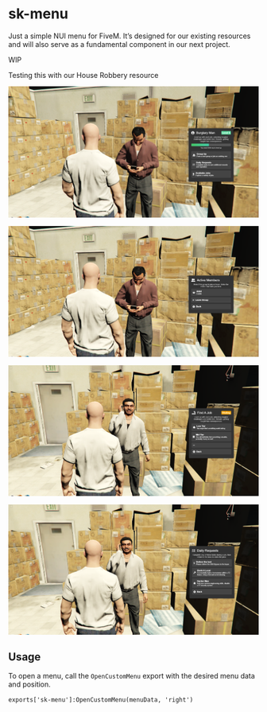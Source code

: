 # sk-menu

Just a simple NUI menu for FiveM. It’s designed for our existing resources and will also serve as a fundamental component in our next project.

WIP

Testing this with our House Robbery resource

![alt text](image.png)

![alt text](image-1.png)

![alt text](image-2.png)

![alt text](image-3.png)

## Usage
To open a menu, call the `OpenCustomMenu` export with the desired menu data and position.

```
exports['sk-menu']:OpenCustomMenu(menuData, 'right')
```